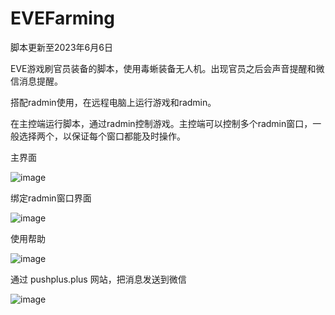 # EVEFarming


脚本更新至2023年6月6日

EVE游戏刷官员装备的脚本，使用毒蜥装备无人机。出现官员之后会声音提醒和微信消息提醒。

搭配radmin使用，在远程电脑上运行游戏和radmin。

在主控端运行脚本，通过radmin控制游戏。主控端可以控制多个radmin窗口，一般选择两个，以保证每个窗口都能及时操作。

主界面

![image](https://github.com/renrendoushikexuejia/EVEFarming/assets/114080693/577d624e-2afd-458c-89cf-c6e28608eabf)

绑定radmin窗口界面

![image](https://github.com/renrendoushikexuejia/EVEFarming/assets/114080693/f8b078b3-4c72-45e7-96e7-a0c45a03bfb1)

使用帮助

![image](https://github.com/renrendoushikexuejia/EVEFarming/assets/114080693/3df8169c-c18b-4875-bd09-d4f3c2a66980)


通过 pushplus.plus 网站，把消息发送到微信

![image](https://github.com/renrendoushikexuejia/EVEFarming/assets/114080693/09ed76d7-51a8-43f4-8035-87d578c96868)
